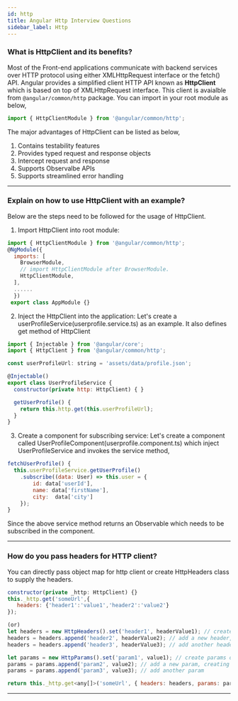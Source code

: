 ```yaml
---
id: http
title: Angular Http Interview Questions
sidebar_label: Http
---
```


### What is HttpClient and its benefits?
Most of the Front-end applications communicate with backend services over HTTP protocol using either XMLHttpRequest interface or the fetch() API. Angular provides a simplified client HTTP API known as **HttpClient** which is based on top of XMLHttpRequest interface. This client is avaialble from `@angular/common/http` package.
You can import in your root module as below,
```javascript
import { HttpClientModule } from '@angular/common/http';
```

The major advantages of HttpClient can be listed as below,
1. Contains testability features
2. Provides typed request and response objects
3. Intercept request and response
4. Supports Observalbe APIs
5. Supports streamlined error handling

---


### Explain on how to use HttpClient with an example?
Below are the steps need to be followed for the usage of HttpClient.
1. Import HttpClient into root module:
```javascript
import { HttpClientModule } from '@angular/common/http';
@NgModule({
  imports: [
    BrowserModule,
    // import HttpClientModule after BrowserModule.
    HttpClientModule,
  ],
  ......
  })
 export class AppModule {}
```
2. Inject the HttpClient into the application:
Let's create a userProfileService(userprofile.service.ts) as an example. It also defines get method of HttpClient
```javascript
import { Injectable } from '@angular/core';
import { HttpClient } from '@angular/common/http';

const userProfileUrl: string = 'assets/data/profile.json';

@Injectable()
export class UserProfileService {
  constructor(private http: HttpClient) { }

  getUserProfile() {
    return this.http.get(this.userProfileUrl);
  }
}
```
3. Create a component for subscribing service:
Let's create a component called UserProfileComponent(userprofile.component.ts) which inject UserProfileService and invokes the service method,
```javascript
fetchUserProfile() {
  this.userProfileService.getUserProfile()
    .subscribe((data: User) => this.user = {
        id: data['userId'],
        name: data['firstName'],
        city:  data['city']
    });
}
```
Since the above service method returns an Observable which needs to be subscribed in the component.

---

### How do you pass headers for HTTP client?
 You can directly pass object map for http client or create HttpHeaders class to supply the headers.
 ```javascript
 constructor(private _http: HttpClient) {}
 this._http.get('someUrl',{
    headers: {'header1':'value1','header2':'value2'}
 });

 (or)
 let headers = new HttpHeaders().set('header1', headerValue1); // create header object
 headers = headers.append('header2', headerValue2); // add a new header, creating a new object
 headers = headers.append('header3', headerValue3); // add another header

 let params = new HttpParams().set('param1', value1); // create params object
 params = params.append('param2', value2); // add a new param, creating a new object
 params = params.append('param3', value3); // add another param

 return this._http.get<any[]>('someUrl', { headers: headers, params: params })
 ```

---
